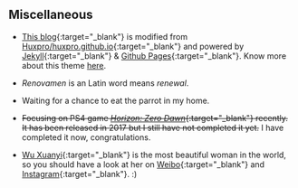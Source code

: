 ## Miscellaneous

- [This blog](https://github.com/Renovamen/renovamen.github.io){:target="_blank"} is modified from [Huxpro/huxpro.github.io](https://github.com/Huxpro/huxpro.github.io){:target="_blank"} and powered by [Jekyll](https://jekyllrb.com/){:target="_blank"} & [Github Pages](https://pages.github.com/){:target="_blank"}. Know more about this theme [here](/theme).

- *Renovamen* is an Latin word means *renewal*.

- Waiting for a chance to eat the parrot in my home.

- ~~Focusing on PS4 game [*Horizon: Zero Dawn*](https://www.guerrilla-games.com/play/horizon){:target="_blank"} recently. It has been released in 2017 but I still have not completed it yet.~~ I have completed it now, congratulations.

- [Wu Xuanyi](https://en.wikipedia.org/wiki/Wu_Xuanyi){:target="_blank"} is the most beautiful woman in the world, so you should have a look at her on [Weibo](https://weibo.com/xuanyi0808){:target="_blank"} and [Instagram](https://www.instagram.com/w.xuanyi0126/){:target="_blank"}. :)